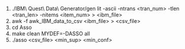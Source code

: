 1. ./IBM\ Quest\ Data\ Generator/gen lit -ascii -ntrans <tran_num> -tlen <tran_len> -nitems <item_num> > <ibm_file>
2. awk -f awk_IBM_data_to_csv <ibm_file> > <csv_file>
3. cd Asso
4. make clean MYDEF=-DASSO all
5. ./asso <csv_file> <min_sup> <min_conf>
